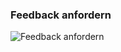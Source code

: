 ### Feedback anfordern

![Feedback anfordern](https://github.com/srothPuzzle/FeedbackTool/tree/master/2_konzeption/images/Feedback_anfordern.png)
